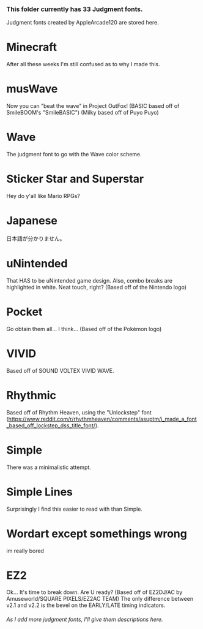 ### This folder currently has 33 Judgment fonts.

Judgment fonts created by AppleArcade120 are stored here.

# Minecraft
After all these weeks I'm still confused as to why I made this.

# musWave
Now you can "beat the wave" in Project OutFox!
(BASIC based off of SmileBOOM's "SmileBASIC")
(Milky based off of Puyo Puyo)

# Wave
The judgment font to go with the Wave color scheme.

# Sticker Star and Superstar
Hey do y'all like Mario RPGs?

# Japanese
日本語が分かりません。

# uNintended
That HAS to be uNintended game design. Also, combo breaks are highlighted in white. Neat touch, right? (Based off of the Nintendo logo)

# Pocket
Go obtain them all... I think... (Based off of the Pokémon logo)

# VIVID
Based off of SOUND VOLTEX VIVID WAVE.

# Rhythmic
Based off of Rhythm Heaven, using the "Unlockstep" font (https://www.reddit.com/r/rhythmheaven/comments/asuptm/i_made_a_font_based_off_lockstep_dss_title_font/).

# Simple
There was a minimalistic attempt.

# Simple Lines
Surprisingly I find this easier to read with than Simple.

# Wordart except somethings wrong
im really bored

# EZ2
Ok... It's time to break down. Are U ready? (Based off of EZ2DJ/AC by Amuseworld/SQUARE PIXELS/EZ2AC TEAM)
The only difference between v2.1 and v2.2 is the bevel on the EARLY/LATE timing indicators.

###### As I add more judgment fonts, I'll give them descriptions here.
